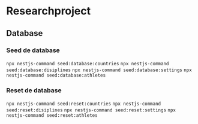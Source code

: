 # Researchproject 
## Database
### Seed de database
```npx nestjs-command seed:database:countries```
```npx nestjs-command seed:database:disiplines```
```npx nestjs-command seed:database:settings```
```npx nestjs-command seed:database:athletes```
### Reset de database
```npx nestjs-command seed:reset:countries```
```npx nestjs-command seed:reset:disiplines```
```npx nestjs-command seed:reset:settings```
```npx nestjs-command seed:reset:athletes```
